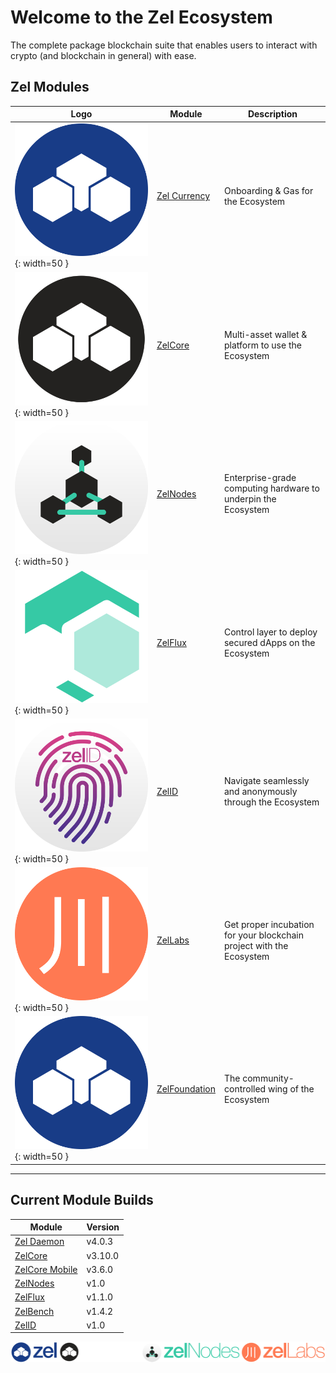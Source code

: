 # Welcome to the Zel Ecosystem
The complete package blockchain suite that enables users to interact with crypto (and blockchain in general)
with ease.

## Zel Modules
| Logo                                                  | Module                                    | Description                                                          |
|-------------------------------------------------------|-------------------------------------------|----------------------------------------------------------------------|
| ![zellogo](img/Logos/logo.png){: width=50 }           | [Zel Currency](zel/zel)                   | Onboarding & Gas for the Ecosystem                                   |
| ![zellogo](img/Logos/ZelCore-Round.png){: width=50 }  | [ZelCore](zelcore/zelcore)                | Multi-asset wallet & platform to use the Ecosystem                   |
| ![zellogo](img/Logos/ZelNodes-Round.png){: width=50 } | [ZelNodes](zelnodes/zelnodes)             | Enterprise-grade computing hardware to underpin the Ecosystem        |
| ![zellogo](img/Logos/Flux.png){: width=50 }           | [ZelFlux](flux/flux)                      | Control layer to deploy secured dApps on the Ecosystem               |
| ![zellogo](img/Logos/ZelID-Round.png){: width=50 }    | [ZelID](zelid/zelid)                      | Navigate seamlessly and anonymously through the Ecosystem            |
| ![zellogo](img/Logos/ZelLabs-Round.png){: width=50 }  | [ZelLabs](zellabs/zellabs)                | Get proper incubation for your blockchain project with the Ecosystem |
| ![zellogo](img/Logos/logo.png){: width=50 }           | [ZelFoundation](foundation/zelfoundation) | The community-controlled wing of the Ecosystem                       |

---

## Current Module Builds
| Module                                                              | Version |
|---------------------------------------------------------------------|---------|
| [Zel Daemon](https://github.com/zelcash/zelcash)                    | v4.0.3  |
| [ZelCore](https://zel.network/project/zelcore/download.html)        | v3.10.0 |
| [ZelCore Mobile](https://zel.network/project/zelcore/download.html) | v3.6.0  |
| [ZelNodes](zelnodes/zelnodes)                                       | v1.0    |
| [ZelFlux](https://github.com/zelcash/zelflux/releases)              | v1.1.0  |
| [ZelBench](https://github.com/zelcash/aptrepo)                      | v1.4.2  |
| [ZelID](https://zelid.io)                                           | v1.0    |

![zelbanner](img/Banners/ZelComposite_BlackBG.png)